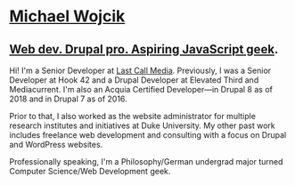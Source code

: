 # [Michael Wojcik](https://michaelwojcik.org/)

## [Web dev. Drupal pro. Aspiring JavaScript geek](https://michaelwojcik.org/).

Hi! I'm a Senior Developer at [Last Call Media](https://lastcallmedia.com/). Previously, I was a Senior Developer at Hook 42 and a Drupal Developer at Elevated Third and Mediacurrent. I'm also an Acquia Certified Developer—in Drupal 8 as of 2018 and in Drupal 7 as of 2016.

Prior to that, I also worked as the website administrator for multiple research institutes and initiatives at Duke University. My other past work includes freelance web development and consulting with a focus on Drupal and WordPress websites.

Professionally speaking, I'm a Philosophy/German undergrad major turned Computer Science/Web Development geek.
